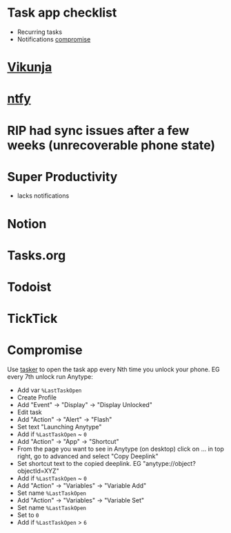 # Task app checklist
- Recurring tasks
- Notifications [compromise](#compromise)

# [Vikunja](../services/vikunja/README.md)

# [ntfy](../services//ntfy/README.md)

# RIP had sync issues after a few weeks (unrecoverable phone state)
# Super Productivity
- lacks notifications

# Notion
# Tasks.org
# Todoist
# TickTick

# Compromise
Use [tasker](https://play.google.com/store/apps/details?id=net.dinglisch.android.taskerm&hl=en_US) to open the task app every Nth time you unlock your phone. EG every 7th unlock run Anytype:
- Add var `%LastTaskOpen`
- Create Profile
- Add "Event" -> "Display" -> "Display Unlocked"
- Edit task
- Add "Action" -> "Alert" -> "Flash"
- Set text "Launching Anytype"
- Add if `%LastTaskOpen` ~ `0`
- Add "Action" -> "App" -> "Shortcut"
- From the page you want to see in Anytype (on desktop) click on ... in top right, go to advanced and select "Copy Deeplink"
- Set shortcut text to the copied deeplink. EG "anytype://object?objectId=XYZ"
- Add if `%LastTaskOpen` ~ `0`
- Add "Action" -> "Variables" -> "Variable Add"
- Set name `%LastTaskOpen`
- Add "Action" -> "Variables" -> "Variable Set"
- Set name `%LastTaskOpen`
- Set to `0`
- Add if `%LastTaskOpen` > `6`
